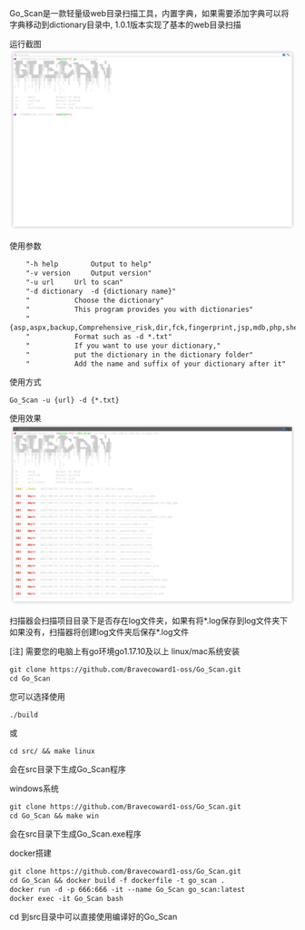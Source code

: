 Go_Scan是一款轻量级web目录扫描工具，内置字典，如果需要添加字典可以将字典移动到dictionary目录中,
1.0.1版本实现了基本的web目录扫描
    
运行截图
![img.png](img/img.png)

使用参数

        "-h	help		Output to help"
	    "-v	version		Output version"
	    "-u	url		Url to scan"
	    "-d	dictionary	-d {dictionary name}"
	    "			Choose the dictionary"
	    "			This program provides you with dictionaries"
	    "			{asp,aspx,backup,Comprehensive_risk,dir,fck,fingerprint,jsp,mdb,php,shell,top,type}"
	    "			Format such as -d *.txt"
	    "	        If you want to use your dictionary,"
	    "	        put the dictionary in the dictionary folder"
	    "	        Add the name and suffix of your dictionary after it"

使用方式
    
    Go_Scan -u {url} -d {*.txt}

使用效果
![img.png](img/img2.png)

扫描器会扫描项目目录下是否存在log文件夹，如果有将*.log保存到log文件夹下
如果没有，扫描器将创建log文件夹后保存*.log文件

[注] 需要您的电脑上有go环境go1.17.10及以上
linux/mac系统安装
    
    git clone https://github.com/Bravecoward1-oss/Go_Scan.git
    cd Go_Scan

您可以选择使用

    ./build
或

    cd src/ && make linux

会在src目录下生成Go_Scan程序

windows系统

    git clone https://github.com/Bravecoward1-oss/Go_Scan.git
    cd Go_Scan && make win

会在src目录下生成Go_Scan.exe程序

docker搭建
    
    git clone https://github.com/Bravecoward1-oss/Go_Scan.git
    cd Go_Scan && docker build -f dockerfile -t go_scan .
    docker run -d -p 666:666 -it --name Go_Scan go_scan:latest
    docker exec -it Go_Scan bash

cd 到src目录中可以直接使用编译好的Go_Scan

